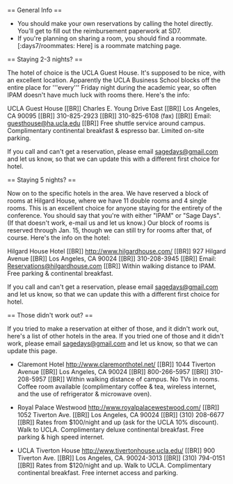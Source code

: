 == General Info ==

 * You should make your own reservations by calling the hotel directly. You'll get to fill out the reimbursement paperwork at SD7. 
 * If you're planning on sharing a room, you should find a roommate. [:days7/roommates: Here] is a roommate matching page.

== Staying 2-3 nights? ==

The hotel of choice is the UCLA Guest House. It's supposed to be nice, with an excellent location. Apparently the UCLA Business School blocks off the entire place for '''every''' Friday night during the academic year, so often IPAM doesn't have much luck with rooms there. Here's the info:

UCLA Guest House [[BR]]
Charles E. Young Drive East [[BR]]
Los Angeles, CA 90095 [[BR]]
310-825-2923 [[BR]]
310-825-6108 (fax) [[BR]]
Email: guesthouse@ha.ucla.edu [[BR]]
Free shuttle service around campus. Complimentary continental breakfast &
espresso bar. Limited on-site parking.

If you call and can't get a reservation, please email sagedays@gmail.com and let us know, so that we can update this with a different first choice for hotel. 

== Staying 5 nights? ==

Now on to the specific hotels in the area. We have reserved a block of rooms at Hilgard House, where we have 11 double rooms and 4 single rooms. This is an excellent choice for anyone staying for the entirety of the conference. You should say that you're with either "IPAM" or "Sage Days". (If that doesn't work, e-mail us and let us know.) Our block of rooms is reserved through Jan. 15, though we can still try for rooms after that, of course. Here's the info on the hotel:

Hilgard House Hotel [[BR]]
http://www.hilgardhouse.com/ [[BR]]
927 Hilgard Avenue [[BR]]
Los Angeles, CA 90024 [[BR]]
310-208-3945 [[BR]]
Email: Reservations@hilgardhouse.com [[BR]]
Within walking distance to IPAM. Free parking & continental breakfast.

If you call and can't get a reservation, please email sagedays@gmail.com and let us know, so that we can update this with a different first choice for hotel. 

== Those didn't work out? ==

If you tried to make a reservation at either of those, and it didn't work out, here's a list of other hotels in the area. If you tried one of those and it didn't work, please email sagedays@gmail.com and let us know, so that we can update this page.

 * Claremont Hotel
 http://www.claremonthotel.net/ [[BR]]
 1044 Tiverton Avenue [[BR]]
 Los Angeles, CA 90024 [[BR]]
 800-266-5957 [[BR]]
 310-208-5957 [[BR]]
 Within walking distance of campus. No TVs in rooms. Coffee room available
 (complimentary coffee & tea, wireless internet, and the use of refrigerator
 & microwave oven).

 * Royal Palace Westwood
 http://www.royalpalacewestwood.com/ [[BR]]
 1052 Tiverton Ave. [[BR]]
 Los Angeles, CA 90024 [[BR]]
 (310) 208-6677 [[BR]]
 Rates from $100/night and up (ask for the UCLA 10% discount). Walk to UCLA.
 Complimentary deluxe continental breakfast. Free parking & high speed
 internet.

 * UCLA Tiverton House
 http://www.tivertonhouse.ucla.edu/ [[BR]]
 900 Tiverton Ave. [[BR]]
 Los Angeles, CA. 90024-3013 [[BR]]
 (310) 794-0151 [[BR]]
 Rates from $120/night and up. Walk to UCLA. Complimentary continental
 breakfast. Free internet access and parking.
